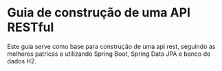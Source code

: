 # Guia de construção de uma API RESTful

Este guia serve como base para construção de uma api rest, seguindo as melhores patricas e utilizando Spring Boot, Spring Data JPA e banco de dados H2.
